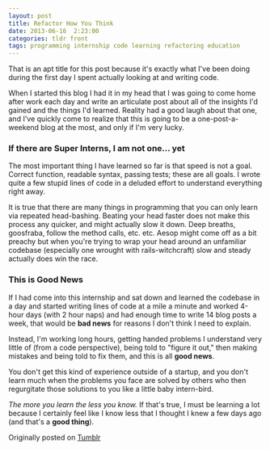 ```yaml
---
layout: post
title: Refactor How You Think
date: 2013-06-16  2:23:00
categories: tldr front
tags: programming internship code learning refactoring education
---
```


That is an apt title for this post because it's exactly what I've been doing during the first day I spent actually looking at and writing code.

When I started this blog I had it in my head that I was going to come home after work each day and write an articulate post about all of the insights I'd gained and the things I'd learned. Reality had a good laugh about that one, and I've quickly come to realize that this is going to be a one-post-a-weekend blog at the most, and only if I'm very lucky.

### If there are Super Interns, I am not one... yet
The most important thing I have learned so far is that speed is not a goal. Correct function, readable syntax, passing tests; these are all goals. I wrote quite a few stupid lines of code in a deluded effort to understand everything right away.

It is true that there are many things in programming that you can only learn via repeated head-bashing. Beating your head faster does not make this process any quicker, and might actually slow it down. Deep breaths, goosfraba, follow the method calls, etc. etc. Aesop might come off as a bit preachy but when you're trying to wrap your head around an unfamiliar codebase (especially one wrought with rails-witchcraft) slow and steady actually does win the race.

### This is Good News
If I had come into this internship and sat down and learned the codebase in a day and started writing lines of code at a mile a minute and worked 4-hour days (with 2 hour naps) and had enough time to write 14 blog posts a week, that would be **bad news** for reasons I don't think I need to explain.

Instead, I'm working long hours, getting handed problems I understand very little of (from a code perspective), being told to "figure it out," then making mistakes and being told to fix them, and this is all **good news**.

You don't get this kind of experience outside of a startup, and you don't learn much when the problems you face are solved by others who then regurgitate those solutions to you like a little baby intern-bird.

*The more you learn the less you know.* If that's true, I must be learning a lot because I certainly feel like I know less that I thought I knew a few days ago (and that's a **good thing**).

Originally posted on [Tumblr](http://patmcintern.tumblr.com/post/53069629464/refactor-how-you-think)
